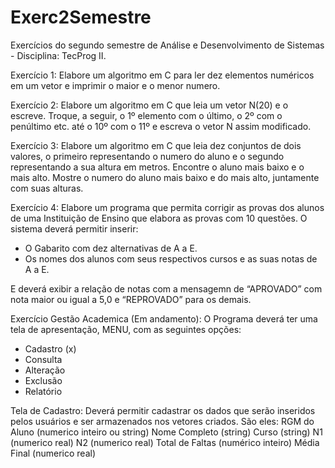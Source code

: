 # Exerc2Semestre
Exercícios do segundo semestre de Análise e Desenvolvimento de Sistemas - Disciplina: TecProg II.

Exercício 1: Elabore um algoritmo em C para ler dez elementos numéricos em um vetor e imprimir o maior e o menor numero.

Exercício 2: Elabore um algoritmo em C que leia um vetor N(20) e o escreve. Troque, a seguir, o 1º elemento com o último, o 2º com o penúltimo etc. até o 10º com o 11º e escreva o vetor N assim modificado.

Exercício 3: Elabore um algoritmo em C que leia dez conjuntos de dois valores, o primeiro representando o numero do aluno e o segundo representando a sua altura em metros. Encontre o aluno mais baixo e o mais alto. Mostre o numero do aluno mais baixo e do mais alto, juntamente com suas alturas.

Exercício 4: Elabore um programa que permita corrigir as provas dos alunos de uma Instituição de Ensino que elabora as provas com 10 questões. O sistema deverá permitir inserir:
- O Gabarito com dez alternativas de A a E.
- Os nomes dos alunos com seus respectivos cursos e as suas notas de A a E.

E deverá exibir a relação de notas com a mensagemn de “APROVADO” com nota maior ou igual a 5,0 e “REPROVADO” para os demais.

Exercício Gestão Academica (Em andamento): O Programa deverá ter uma tela de apresentação, MENU, com as seguintes opções: 
- Cadastro (x)
- Consulta
- Alteração
- Exclusão
- Relatório

Tela de Cadastro: Deverá permitir cadastrar os dados que serão inseridos pelos usuários e ser armazenados nos vetores criados. São eles:
  RGM do Aluno (numerico inteiro ou string)
  Nome Completo (string)
  Curso (string)
  N1 (numerico real)
  N2 (numerico real)
  Total de Faltas (numérico inteiro)
  Média Final  (numerico real)
